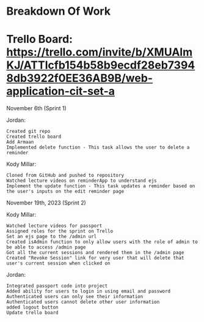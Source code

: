 # Breakdown Of Work
# Trello Board: https://trello.com/invite/b/XMUAlmKJ/ATTIcfb154b58b9ecdf28eb73948db3922f0EE36AB9B/web-application-cit-set-a

November 6th (Sprint 1)

Jordan:

    Created git repo
    Created trello board
    Add Armaan
    Implemented delete function - This task allows the user to delete a reminder

Kody Millar:

    Cloned from GitHub and pushed to repository
    Watched lecture videos on reminderApp to understand ejs
    Implement the update function - This task updates a reminder based on the user's inputs on the edit reminder page

November 19th, 2023 (Sprint 2)

Kody Millar:

    Watched lecture videos for passport
    Assigned roles for the sprint on Trello
    Set an ejs page to the /admin url
    Created isAdmin function to only allow users with the role of admin to be able to access /admin page
    Got all the current sessions and rendered them in the /admin page
    Created "Revoke Session" link for very user that will delete that user's current session when clicked on

Jordan:

    Integrated passport code into project
    Added ability for users to login in using email and password
    Authenticated users can only see their information
    Authenticated users cannot delete other user information
    added logout button
    Update trello board

